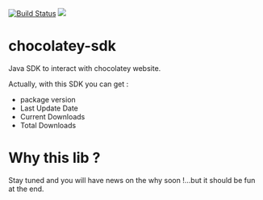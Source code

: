 [![Build Status](https://travis-ci.org/adriens/chocolatey-sdk.svg?branch=master)](https://travis-ci.org/adriens/chocolatey-sdk)
[![](https://jitpack.io/v/adriens/chocolatey-sdk.svg)](https://jitpack.io/#adriens/chocolatey-sdk)

# chocolatey-sdk

Java SDK to interact with chocolatey website.

Actually, with this SDK you can get :

- package version
- Last Update Date
- Current Downloads
- Total Downloads

# Why this lib ?

Stay tuned and you will have news on the why soon !...but it should be fun
at the end.
